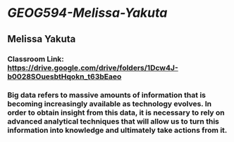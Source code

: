 # *GEOG594-Melissa-Yakuta*

## Melissa Yakuta 
### Classroom Link: https://drive.google.com/drive/folders/1Dcw4J-b0028SOuesbtHqokn_t63bEaeo 
### Big data refers to massive amounts of information that is becoming increasingly available as technology evolves. In order to obtain insight from this data, it is necessary to rely on advanced analytical techniques that will allow us to turn this information into knowledge and ultimately take actions from it. 
